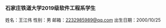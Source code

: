 ### 石家庄铁道大学2019级软件工程系学生
姓名：王江伟
性别：男
邮箱：2232985989@qq.com
出生日期：2000/10/25

<!--
**wangaaaac/wangaaaac** is a ✨ _special_ ✨ repository because its `README.md` (this file) appears on your GitHub profile.

Here are some ideas to get you started:

- 🔭 I’m currently working on ...
- 🌱 I’m currently learning ...
- 👯 I’m looking to collaborate on ...
- 🤔 I’m looking for help with ...
- 💬 Ask me about ...
- 📫 How to reach me: ...
- 😄 Pronouns: ...
- ⚡ Fun fact: ...
-->
